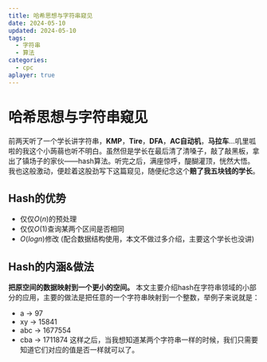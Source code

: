 ```yaml
---
title: 哈希思想与字符串窥见
date: 2024-05-10
updated: 2024-05-10
tags:
  - 字符串
  - 算法
categories:
  - cpc
aplayer: true
---
```



# 哈希思想与字符串窥见
前两天听了一个学长讲字符串，**KMP**，**Tire**，**DFA**，**AC自动机**，**马拉车**...叽里呱啦的我这个小蒟蒻也听不明白。虽然但是学长在最后清了清嗓子，敲了敲黑板，拿出了镇场子的家伙——hash算法。听完之后，满座惊呼，醍醐灌顶，恍然大悟。我也这般激动，便趁着这股劲写下这篇窥见，随便纪念这个**赔了我五块钱的学长**。

## Hash的优势
* 仅仅$O(n)$的预处理
* 仅仅$O(1)$查询某两个区间是否相同
* $O(logn)$修改 (配合数据结构使用，本文不做过多介绍，主要这个学长也没讲)

## Hash的内涵&做法
**把原空间的数据映射到一个更小的空间。**
本文主要介绍hash在字符串领域的小部分的应用，主要的做法是把任意的一个字符串映射到一个整数，举例子来说就是：
* a  ->  97
* xy  ->  15841
* abc -> 1677554
* cba -> 1711874
这样之后，当我想知道某两个字符串一样的时候，我们只需要知道它们对应的值是否一样就可以了。
